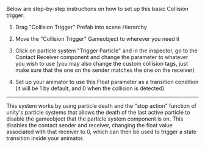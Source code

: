 Below are step-by-step instructions on how to set up this basic Collision trigger:


1. Drag "Collision Trigger" Prefab into scene Hierarchy

2. Move the "Collision Trigger" Gameobject to wherever you need it

3. Click on particle system "Trigger Particle" and in the inspector, go to the Contact Receiver component and change the parameter to whatever you wish to use (you may also change the custom collision tags, just make sure that the one on the sender matches the one on the receiver)

4. Set up your animator to use this Float parameter as a transition condition (it will be 1 by default, and 0 when the collision is detected)

--------------

This system works by using particle death and the "stop action" function of unity's particle systems that allows the death of the last active particle to disable the gameobject that the particle system component is on. This disables the contact sender and receiver, changing the float value associated with that receiver to 0, which can then be used to trigger a state transition inside your animator.
